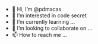 - 👋 Hi, I’m @pdmacas
- 👀 I’m interested in code secret
- 🌱 I’m currently learning ...
- 💞️ I’m looking to collaborate on ...
- 📫 How to reach me ...

<!---
pdmacas/pdmacas is a ✨ special ✨ repository because its `README.md` (this file) appears on your GitHub profile.
You can click the Preview link to take a look at your changes.
--->

